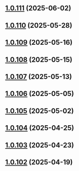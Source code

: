 ## [1.0.111](https://github.com/binary-braids/github-actions-runner/compare/v1.0.110...v1.0.111) (2025-06-02)



## [1.0.110](https://github.com/binary-braids/github-actions-runner/compare/v1.0.109...v1.0.110) (2025-05-28)



## [1.0.109](https://github.com/binary-braids/github-actions-runner/compare/v1.0.108...v1.0.109) (2025-05-16)



## [1.0.108](https://github.com/binary-braids/github-actions-runner/compare/v1.0.107...v1.0.108) (2025-05-15)



## [1.0.107](https://github.com/binary-braids/github-actions-runner/compare/v1.0.106...v1.0.107) (2025-05-13)



## [1.0.106](https://github.com/binary-braids/github-actions-runner/compare/v1.0.105...v1.0.106) (2025-05-05)



## [1.0.105](https://github.com/binary-braids/github-actions-runner/compare/v1.0.104...v1.0.105) (2025-05-02)



## [1.0.104](https://github.com/binary-braids/github-actions-runner/compare/v1.0.103...v1.0.104) (2025-04-25)



## [1.0.103](https://github.com/binary-braids/github-actions-runner/compare/v1.0.102...v1.0.103) (2025-04-23)



## [1.0.102](https://github.com/binary-braids/github-actions-runner/compare/v1.0.101...v1.0.102) (2025-04-19)




